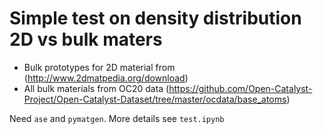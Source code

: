 # Simple test on density distribution 2D vs bulk maters

- Bulk prototypes for 2D material from (http://www.2dmatpedia.org/download)
- All bulk materials from OC20 data (https://github.com/Open-Catalyst-Project/Open-Catalyst-Dataset/tree/master/ocdata/base_atoms)

Need `ase` and `pymatgen`. More details see `test.ipynb`
